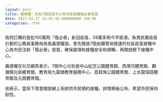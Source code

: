 ```yaml
---
layout: post
title: 聶德權：先有7間疫苗中心為市民接種復必泰疫苗
date: 2021-02-27 15:01:49.000000000 +08:00
categories: rthk
---
```


政府訂購的首批100萬劑「復必泰」新冠疫苗，58萬多劑今早抵港。負責統籌疫苗計劃的公務員事務局局長聶德權說，會先開放7間由醫管局營運的社區疫苗接種中心為市民注射「復必泰」疫苗，確保處理和接種安全和順暢，再開放餘下接種中心。

聶德權在社交網頁表示，7間中心分別是中山紀念公園體育館、西灣河體育館、觀塘曉光街體育館、教育局九龍塘教育服務中心、荔枝角公園體育館、上水龍琛路體育館及元朗體育館。

他表示，當局下周會開放網上系統供市民預約接種，詳情稍後公布，希望市民保持耐性。
